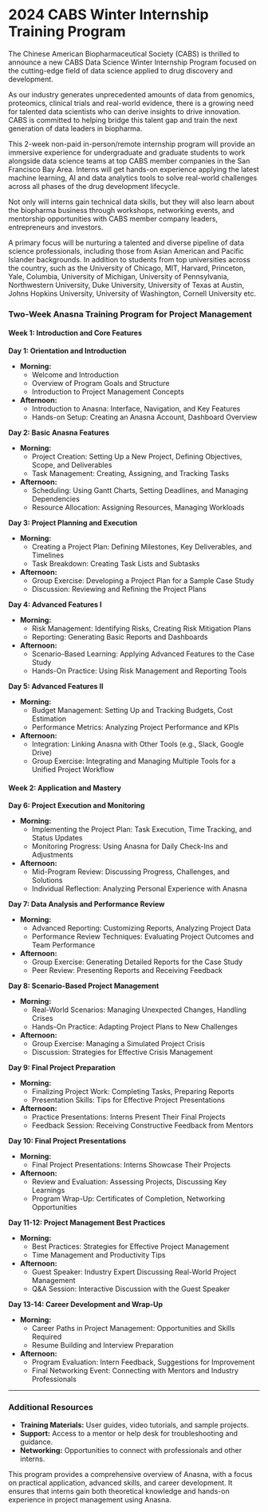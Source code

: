 # 2024 CABS Winter Internship Training Program

The Chinese American Biopharmaceutical Society (CABS) is thrilled to announce a new CABS Data Science Winter Internship Program focused on the cutting-edge field of data science applied to drug discovery and development.

As our industry generates unprecedented amounts of data from genomics, proteomics, clinical trials and real-world evidence, there is a growing need for talented data scientists who can derive insights to drive innovation. CABS is committed to helping bridge this talent gap and train the next generation of data leaders in biopharma.

This 2-week non-paid in-person/remote internship program will provide an immersive experience for undergraduate and graduate students to work alongside data science teams at top CABS member companies in the San Francisco Bay Area. Interns will get hands-on experience applying the latest machine learning, AI and data analytics tools to solve real-world challenges across all phases of the drug development lifecycle.

Not only will interns gain technical data skills, but they will also learn about the biopharma business through workshops, networking events, and mentorship opportunities with CABS member company leaders, entrepreneurs and investors.

A primary focus will be nurturing a talented and diverse pipeline of data science professionals, including those from Asian American and Pacific Islander backgrounds. In addition to students from top universities across the country, such as the University of Chicago, MIT, Harvard, Princeton, Yale, Columbia, University of Michigan, University of Pennsylvania, Northwestern University, Duke University, University of Texas at Austin, Johns Hopkins University, University of Washington, Cornell University etc.

### **Two-Week Anasna Training Program for Project Management**

#### **Week 1: Introduction and Core Features**

**Day 1: Orientation and Introduction**
- **Morning:**
  - Welcome and Introduction
  - Overview of Program Goals and Structure
  - Introduction to Project Management Concepts
- **Afternoon:**
  - Introduction to Anasna: Interface, Navigation, and Key Features
  - Hands-on Setup: Creating an Anasna Account, Dashboard Overview

**Day 2: Basic Anasna Features**
- **Morning:**
  - Project Creation: Setting Up a New Project, Defining Objectives, Scope, and Deliverables
  - Task Management: Creating, Assigning, and Tracking Tasks
- **Afternoon:**
  - Scheduling: Using Gantt Charts, Setting Deadlines, and Managing Dependencies
  - Resource Allocation: Assigning Resources, Managing Workloads

**Day 3: Project Planning and Execution**
- **Morning:**
  - Creating a Project Plan: Defining Milestones, Key Deliverables, and Timelines
  - Task Breakdown: Creating Task Lists and Subtasks
- **Afternoon:**
  - Group Exercise: Developing a Project Plan for a Sample Case Study
  - Discussion: Reviewing and Refining the Project Plans

**Day 4: Advanced Features I**
- **Morning:**
  - Risk Management: Identifying Risks, Creating Risk Mitigation Plans
  - Reporting: Generating Basic Reports and Dashboards
- **Afternoon:**
  - Scenario-Based Learning: Applying Advanced Features to the Case Study
  - Hands-On Practice: Using Risk Management and Reporting Tools

**Day 5: Advanced Features II**
- **Morning:**
  - Budget Management: Setting Up and Tracking Budgets, Cost Estimation
  - Performance Metrics: Analyzing Project Performance and KPIs
- **Afternoon:**
  - Integration: Linking Anasna with Other Tools (e.g., Slack, Google Drive)
  - Group Exercise: Integrating and Managing Multiple Tools for a Unified Project Workflow

#### **Week 2: Application and Mastery**

**Day 6: Project Execution and Monitoring**
- **Morning:**
  - Implementing the Project Plan: Task Execution, Time Tracking, and Status Updates
  - Monitoring Progress: Using Anasna for Daily Check-Ins and Adjustments
- **Afternoon:**
  - Mid-Program Review: Discussing Progress, Challenges, and Solutions
  - Individual Reflection: Analyzing Personal Experience with Anasna

**Day 7: Data Analysis and Performance Review**
- **Morning:**
  - Advanced Reporting: Customizing Reports, Analyzing Project Data
  - Performance Review Techniques: Evaluating Project Outcomes and Team Performance
- **Afternoon:**
  - Group Exercise: Generating Detailed Reports for the Case Study
  - Peer Review: Presenting Reports and Receiving Feedback

**Day 8: Scenario-Based Project Management**
- **Morning:**
  - Real-World Scenarios: Managing Unexpected Changes, Handling Crises
  - Hands-On Practice: Adapting Project Plans to New Challenges
- **Afternoon:**
  - Group Exercise: Managing a Simulated Project Crisis
  - Discussion: Strategies for Effective Crisis Management

**Day 9: Final Project Preparation**
- **Morning:**
  - Finalizing Project Work: Completing Tasks, Preparing Reports
  - Presentation Skills: Tips for Effective Project Presentations
- **Afternoon:**
  - Practice Presentations: Interns Present Their Final Projects
  - Feedback Session: Receiving Constructive Feedback from Mentors

**Day 10: Final Project Presentations**
- **Morning:**
  - Final Project Presentations: Interns Showcase Their Projects
- **Afternoon:**
  - Review and Evaluation: Assessing Projects, Discussing Key Learnings
  - Program Wrap-Up: Certificates of Completion, Networking Opportunities

**Day 11-12: Project Management Best Practices**
- **Morning:**
  - Best Practices: Strategies for Effective Project Management
  - Time Management and Productivity Tips
- **Afternoon:**
  - Guest Speaker: Industry Expert Discussing Real-World Project Management
  - Q&A Session: Interactive Discussion with the Guest Speaker

**Day 13-14: Career Development and Wrap-Up**
- **Morning:**
  - Career Paths in Project Management: Opportunities and Skills Required
  - Resume Building and Interview Preparation
- **Afternoon:**
  - Program Evaluation: Intern Feedback, Suggestions for Improvement
  - Final Networking Event: Connecting with Mentors and Industry Professionals

---

### **Additional Resources**
- **Training Materials:** User guides, video tutorials, and sample projects.
- **Support:** Access to a mentor or help desk for troubleshooting and guidance.
- **Networking:** Opportunities to connect with professionals and other interns.

This program provides a comprehensive overview of Anasna, with a focus on practical application, advanced skills, and career development. It ensures that interns gain both theoretical knowledge and hands-on experience in project management using Anasna.
